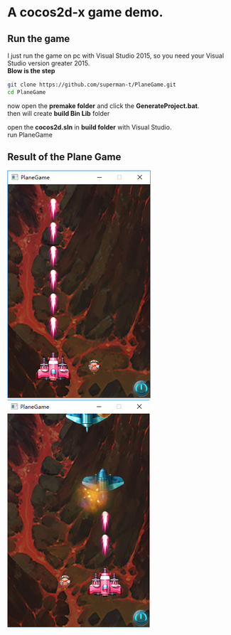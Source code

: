 # A cocos2d-x game demo.

## Run the game  
I just run the game on pc with Visual Studio 2015, so you need your Visual Studio version greater 2015.  
**Blow is the step**
```bash
git clone https://github.com/superman-t/PlaneGame.git  
cd PlaneGame  
```
now open the **premake folder** and click the **GenerateProject.bat**.  
then will create **build Bin Lib** folder  

open the **cocos2d.sln** in **build folder** with Visual Studio.  
run PlaneGame  

## Result of the Plane Game
![screenshot1](screenshot/screenshot1.png)
![screenshot2](screenshot/screenshot2.png)
